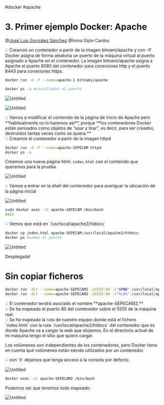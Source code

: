 #docker #apache 

# 3. Primer ejemplo Docker: Apache

@[José Luis González Sánchez](https://github.com/joseluisgs)         @Inma Gijón Cardos 

<aside>
💡 Creamos un contenedor a partir de la imagen bitnami/apache y con -P Docker asigna de forma aleatoria un puerto de la máquina virtual al puerto asignado a Apache en el contenedor. La imagen bitnami/apache asigna a Apache el puerto 8080 del contenedor para conexiones http y el puerto 8443 para conexiones https.

</aside>

```bash
docker run -d -P --name=apache-1 bitnami/apache
```

```bash
docker ps -a #consultamos el puerto
```

![Untitled](400%20🌋%20Implantación%20de%20aplicaciones%20web/6%20Introducción%20a%20Docker/3%20Primer%20ejemplo%20Docker%20Apache/Untitled.png)

![Untitled](400%20🌋%20Implantación%20de%20aplicaciones%20web/6%20Introducción%20a%20Docker/3%20Primer%20ejemplo%20Docker%20Apache/Untitled%201.png)

<aside>
💡 Vamos a modificar el contenido de la página de inicio de Apache pero **habitualmente no lo haremos así**, porque **los contenedores Docker están pensados como objetos de “usar y tirar”, es decir, para ser creados, destruidos tantas veces como se quiera.**

</aside>

<aside>
💡 Creamos el contenedor a partir de la imagen httpd

</aside>

```bash
docker run -d -P --name=apache-SEPECAM httpd
docker ps -a
```

Creamos una nueva página html: `index.html` con el contenido que queramos para la prueba.

![Untitled](400%20🌋%20Implantación%20de%20aplicaciones%20web/6%20Introducción%20a%20Docker/3%20Primer%20ejemplo%20Docker%20Apache/Untitled%202.png)

<aside>
💡 Vamos a entrar en la shell del contenedor para averiguar la ubicación de la página inicial

![Untitled](400%20🌋%20Implantación%20de%20aplicaciones%20web/6%20Introducción%20a%20Docker/3%20Primer%20ejemplo%20Docker%20Apache/Untitled%203.png)

</aside>

```bash
sudo docker exec -it apache-SEPECAM /bin/bash
exit
```

<aside>
💡 Vemos que está en `/usr/local/apache2/htdocs`

</aside>

```bash
docker cp index.html apache-SEPECAM:/usr/local/apache2/htdocs
docker ps #vemos el puerto
```

![Untitled](400%20🌋%20Implantación%20de%20aplicaciones%20web/6%20Introducción%20a%20Docker/3%20Primer%20ejemplo%20Docker%20Apache/Untitled%204.png)

Desplegada!

# Sin copiar ficheros

```bash
docker run -dit --name=apache-SEPECAM2 -p5555:80 -v"$PWD":/usr/local/apache2/htdocs httpd #Sistemas Unix
docker run -dit --name=apache-SEPECAM2 -p5555:80 -v"%cd%":/usr/local/apache2/htdocs httpd #Para windows
```

<aside>
💡 El contenedor tendrá asociado el nombre **apache-SEPECAM2.**

</aside>

<aside>
💡 Se ha mapeado el puerto 80 del contenedor sobre el 5555 de la máquina real.

</aside>

<aside>
💡 Se ha mapeado la ruta de nuestro equipo donde está el fichero `index.html` con la ruta `/usr/local/apache2/htdocs` del contenedor que es donde Apache va a cargar la web que alojemos. En el directorio actual de mi máquina tengo el sitio que quiero cargar.

</aside>

Los volúmenes son independientes de los contenedores, pero Docker tiene en cuenta qué volúmenes están siendo utilizados por un contenedor.

<aside>
💡 con `it` dejamos que tenga acceso a la consola por defecto.

</aside>

![Untitled](400%20🌋%20Implantación%20de%20aplicaciones%20web/6%20Introducción%20a%20Docker/3%20Primer%20ejemplo%20Docker%20Apache/Untitled%205.png)

```bash
docker exec -it apache-SEPECAM2 /bin/bash
```

Podemos ver que tenemos todo mapeado:

![Untitled](400%20🌋%20Implantación%20de%20aplicaciones%20web/6%20Introducción%20a%20Docker/3%20Primer%20ejemplo%20Docker%20Apache/Untitled%206.png)